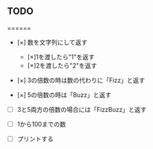 
## TODO
======

- [×] 数を文字列にして返す
  - [×]1を渡したら"1"を返す
  - [×]2を渡したら"2"を返す

- [×] 3の倍数の時は数の代わりに「Fizz」と返す

- [×] 5の倍数の時は「Buzz」と返す

- [ ] 3と5両方の倍数の場合には「FizzBuzz」と返す
- [ ] 1から100までの数
- [ ] プリントする

